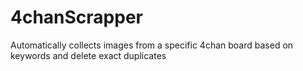 # 4chanScrapper
Automatically collects images from a specific 4chan board based on keywords and delete exact duplicates